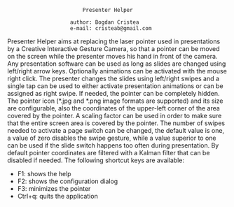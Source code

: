                             Presenter Helper

                        author: Bogdan Cristea
                        e-mail: cristeab@gmail.com
   Presenter Helper aims at replacing the laser pointer used in presentations
by a Creative Interactive Gesture Camera, so that a pointer can be moved on
the screen while the presenter moves his hand in front of the camera.
   Any presentation software can be used as long as slides are changed using
left/right arrow keys. Optionally animations can be activated with the
mouse right click.
   The presenter changes the slides using left/right swipes and a single tap
can be used to either activate presentation animations or can be assigned
as right swipe. If needed, the pointer can be completely hidden.
   The pointer icon (*.jpg and *.png image formats are supported) and 
its size are configurable, also the coordinates of the
upper-left corner of the area covered by the pointer. A scaling factor can
be used in order to make sure that the entire screen area is covered by the
pointer. The number of swipes needed to activate a page switch can be changed,
the default value is one, a value of zero disables the swipe gesture, while
a value superior to one can be used if the slide switch happens too often
during presentation. By default pointer coordinates are filtered with a 
Kalman filter that can be disabled if needed.
   The following shortcut keys are available:
- F1: shows the help
- F2: shows the configuration dialog
- F3: minimizes the pointer
- Ctrl+q: quits the application
